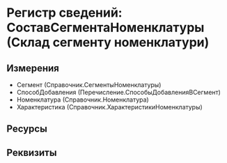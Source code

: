﻿# Регистр сведений: СоставСегментаНоменклатуры (Склад сегменту номенклатури)

## Измерения

- Сегмент (Справочник.СегментыНоменклатуры)
- СпособДобавления (Перечисление.СпособыДобавленияВСегмент)
- Номенклатура (Справочник.Номенклатура)
- Характеристика (Справочник.ХарактеристикиНоменклатуры)

## Ресурсы


## Реквизиты


